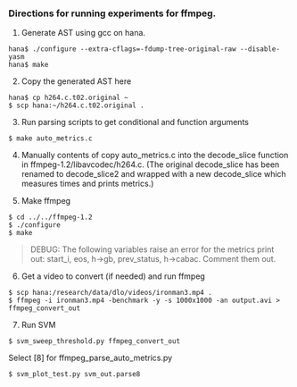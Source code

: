 ### Directions for running experiments for ffmpeg.

1) Generate AST using gcc on hana.
```
hana$ ./configure --extra-cflags=-fdump-tree-original-raw --disable-yasm
hana$ make
```

2) Copy the generated AST here
```
hana$ cp h264.c.t02.original ~
$ scp hana:~/h264.c.t02.original .
```

3) Run parsing scripts to get conditional and function arguments
```
$ make auto_metrics.c
```

4) Manually contents of copy auto_metrics.c into the decode_slice function
in ffmpeg-1.2/libavcodec/h264.c. (The original decode_slice has been renamed
to decode_slice2 and wrapped with a new decode_slice which measures times
and prints metrics.)

5) Make ffmpeg
```
$ cd ../../ffmpeg-1.2
$ ./configure
$ make
```
> DEBUG: The following variables raise an error for the metrics print out: start_i, eos, h->gb, prev_status, h->cabac. Comment them out.

6) Get a video to convert (if needed) and run ffmpeg
```
$ scp hana:/research/data/dlo/videos/ironman3.mp4 .
$ ffmpeg -i ironman3.mp4 -benchmark -y -s 1000x1000 -an output.avi > ffmpeg_convert_out
```

7) Run SVM
```
$ svm_sweep_threshold.py ffmpeg_convert_out
```
Select [8] for ffmpeg_parse_auto_metrics.py
```
$ svm_plot_test.py svm_out.parse8
```

